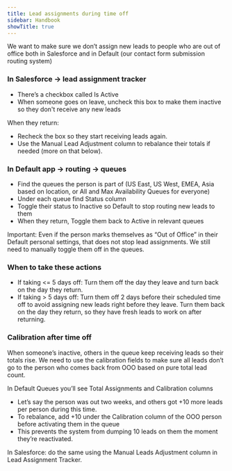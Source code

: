 ```yaml
---
title: Lead assignments during time off
sidebar: Handbook
showTitle: true
---
```


We want to make sure we don’t assign new leads to people who are out of office both in Salesforce and in Default (our contact form submission routing system)

### In Salesforce → lead assignment tracker
- There’s a checkbox called Is Active
- When someone goes on leave, uncheck this box to make them inactive so they don't receive any new leads

When they return:
- Recheck the box so they start receiving leads again.
- Use the Manual Lead Adjustment column to rebalance their totals if needed (more on that below).

### In Default app → routing → queues
- Find the queues the person is part of (US East, US West, EMEA, Asia based on location, or All and Max Availability Queues for everyone)
- Under each queue find Status column
- Toggle their status to Inactive so Default to stop routing new leads to them
- When they return, Toggle them back to Active in relevant queues

Important: Even if the person marks themselves as “Out of Office” in their Default personal settings, that does not stop lead assignments. We still need to manually toggle them off in the queues.

### When to take these actions
- If taking <= 5 days off: Turn them off the day they leave and turn back on the day they return.
- If taking > 5 days off: Turn them off 2 days before their scheduled time off to avoid assigning new leads right before they leave. Turn them back on the day they return, so they have fresh leads to work on after returning.

### Calibration after time off
When someone’s inactive, others in the queue keep receiving leads so their totals rise. We need to use the calibration fields to make sure all leads don’t go to the person who comes back from OOO based on pure total lead count.

In Default Queues you’ll see Total Assignments and Calibration columns
- Let’s say the person was out two weeks, and others got +10 more leads per person during this time. 
- To rebalance, add +10 under the Calibration column of the OOO person before activating them in the queue
- This prevents the system from dumping 10 leads on them the moment they’re reactivated.

In Salesforce: do the same using the Manual Leads Adjustment column in Lead Assignment Tracker.
